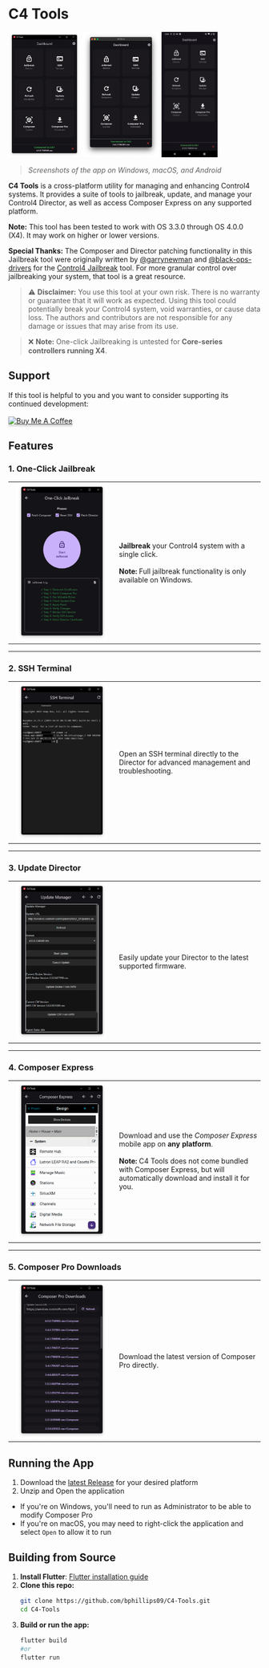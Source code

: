 # C4 Tools

<img src="assets/screenshots/C4Tools-DashWin.png" alt="C4 Tools Dashboard on Windows" height="250" /> <img src="assets/screenshots/C4Tools-DashMac.png" alt="C4 Tools Dashboard on Mac" height="250" /> <img src="assets/screenshots/C4Tools-DashDroid.png" alt="C4 Tools Dashboard on Android" height="250" />

> _Screenshots of the app on Windows, macOS, and Android_

<b>C4 Tools</b> is a cross-platform utility for managing and enhancing Control4 systems. It provides a suite of tools to jailbreak, update, and manage your Control4 Director, as well as access Composer Express on any supported platform.

<b>Note:</b> This tool has been tested to work with OS 3.3.0 through OS 4.0.0 (X4). It may work on higher or lower versions.

<b>Special Thanks:</b> The Composer and Director patching functionality in this Jailbreak tool were originally written by [@garrynewman](https://github.com/garrynewman) and [@black-ops-drivers](https://github.com/black-ops-drivers) for the [Control4 Jailbreak](https://github.com/garrynewman/Control4.Jailbreak/) tool. For more granular control over jailbreaking your system, that tool is a great resource.

> ⚠️ **Disclaimer:** You use this tool at your own risk. There is no warranty or guarantee that it will work as expected. Using this tool could potentially break your Control4 system, void warranties, or cause data loss. The authors and contributors are not responsible for any damage or issues that may arise from its use.

> ❌ **Note:** One-click Jailbreaking is untested for **Core-series controllers running X4**.

## Support

If this tool is helpful to you and you want to consider supporting its continued development:<br>
<br><a href="https://www.buymeacoffee.com/bphillips09" target="_blank"><img src="https://www.buymeacoffee.com/assets/img/custom_images/orange_img.png" alt="Buy Me A Coffee" style="height: 41px !important;width: 174px !important;box-shadow: 0px 3px 2px 0px rgba(190, 190, 190, 0.5) !important;-webkit-box-shadow: 0px 3px 2px 0px rgba(190, 190, 190, 0.5) !important;" ></a>

## Features

### 1. One-Click Jailbreak
<table>
  <tr>
    <td align="center" width="200"><img src="assets/screenshots/C4Tools-JB.png" alt="Jailbreak Screenshot" width="180" /></td>
    <td>
      <b>Jailbreak</b> your Control4 system with a single click.<br><br>
      <b>Note:</b> Full jailbreak functionality is only available on Windows.
    </td>
  </tr>
</table>

---
### 2. SSH Terminal
<table>
  <tr>
    <td align="center" width="200"><img src="assets/screenshots/C4Tools-SSH.png" alt="SSH Terminal Screenshot" width="180" /></td>
    <td>
      Open an SSH terminal directly to the Director for advanced management and troubleshooting.
    </td>
  </tr>
</table>

---
### 3. Update Director
<table>
  <tr>
    <td align="center" width="200"><img src="assets/screenshots/C4Tools-UpdateMan.png" alt="Update Director Screenshot" width="180" /></td>
    <td>
      Easily update your Director to the latest supported firmware.
    </td>
  </tr>
</table>

---
### 4. Composer Express
<table>
  <tr>
    <td align="center" width="200"><img src="assets/screenshots/C4Tools-CompEx.png" alt="Composer Express Screenshot" width="180" /></td>
    <td>
      Download and use the <i>Composer Express</i> mobile app on <b>any platform</b>.<br><br>
      <b>Note:</b> C4 Tools does not come bundled with Composer Express, but will automatically download and install it for you.
    </td>
  </tr>
</table>

---
### 5. Composer Pro Downloads
<table>
  <tr>
    <td align="center" width="200"><img src="assets/screenshots/C4Tools-CPro.png" alt="Composer Pro Screenshot" width="180" /></td>
    <td>
      Download the latest version of Composer Pro directly.
    </td>
  </tr>
</table>

## Running the App
1. Download the [latest Release](https://github.com/bphillips09/C4-Tools/releases/latest) for your desired platform
2. Unzip and Open the application
- If you're on Windows, you'll need to run as Administrator to be able to modify Composer Pro
- If you're on macOS, you may need to right-click the application and select `Open` to allow it to run

## Building from Source

1. **Install Flutter**: [Flutter installation guide](https://docs.flutter.dev/get-started/install)
2. **Clone this repo:**
   ```sh
   git clone https://github.com/bphillips09/C4-Tools.git
   cd C4-Tools
   ```
3. **Build or run the app:**
   ```sh
   flutter build
   #or 
   flutter run
   ```
